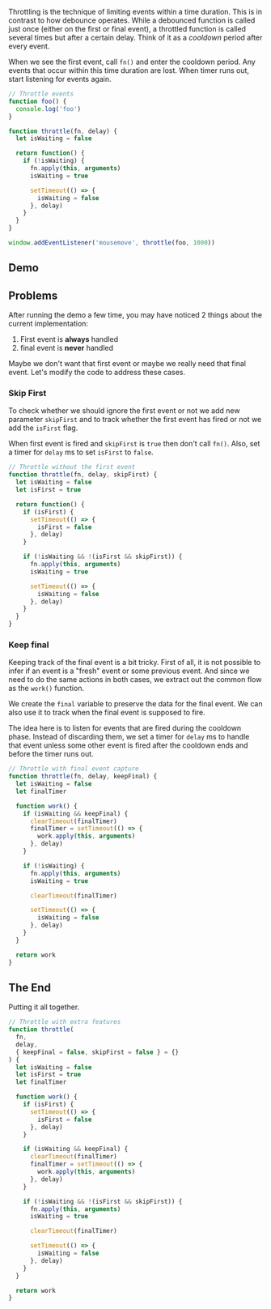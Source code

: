 Throttling is the technique of limiting events within a time duration. This is in contrast to how debounce operates. While a debounced function is called just once (either on the first or final event), a throttled function is called several times but after a certain delay. Think of it as a _cooldown_ period after every event.

When we see the first event, call `fn()` and enter the cooldown period. Any events that occur within this time duration are lost. When timer runs out, start listening for events again.

```js
// Throttle events
function foo() {
  console.log('foo')
}

function throttle(fn, delay) {
  let isWaiting = false

  return function() {
    if (!isWaiting) {
      fn.apply(this, arguments)
      isWaiting = true

      setTimeout(() => {
        isWaiting = false
      }, delay)
    }
  }
}

window.addEventListener('mousemove', throttle(foo, 1000))
```

## Demo

<Insert type="iframe" title="Timing Controls - Throttle" src="https://codepen.io/zhirzh/embed/VwwVyrZ?default-tab=js,result" />

## Problems

After running the demo a few time, you may have noticed 2 things about the current implementation:

1. First event is **always** handled
1. final event is **never** handled

Maybe we don't want that first event or maybe we really need that final event. Let's modify the code to address these cases.

### Skip First

To check whether we should ignore the first event or not we add new parameter `skipFirst` and to track whether the first event has fired or not we add the `isFirst` flag.

When first event is fired and `skipFirst` is `true` then don't call `fn()`. Also, set a timer for `delay` ms to set `isFirst` to `false`.

```js
// Throttle without the first event
function throttle(fn, delay, skipFirst) {
  let isWaiting = false
  let isFirst = true

  return function() {
    if (isFirst) {
      setTimeout(() => {
        isFirst = false
      }, delay)
    }

    if (!isWaiting && !(isFirst && skipFirst)) {
      fn.apply(this, arguments)
      isWaiting = true

      setTimeout(() => {
        isWaiting = false
      }, delay)
    }
  }
}
```

### Keep final

Keeping track of the final event is a bit tricky. First of all, it is not possible to infer if an event is a "fresh" event or some previous event. And since we need to do the same actions in both cases, we extract out the common flow as the `work()` function.

We create the `final` variable to preserve the data for the final event. We can also use it to track when the final event is supposed to fire.

The idea here is to listen for events that are fired during the cooldown phase. Instead of discarding them, we set a timer for `delay` ms to handle that event unless some other event is fired after the cooldown ends and before the timer runs out.

```js
// Throttle with final event capture
function throttle(fn, delay, keepFinal) {
  let isWaiting = false
  let finalTimer

  function work() {
    if (isWaiting && keepFinal) {
      clearTimeout(finalTimer)
      finalTimer = setTimeout(() => {
        work.apply(this, arguments)
      }, delay)
    }

    if (!isWaiting) {
      fn.apply(this, arguments)
      isWaiting = true

      clearTimeout(finalTimer)

      setTimeout(() => {
        isWaiting = false
      }, delay)
    }
  }

  return work
}
```

## The End

Putting it all together.

```js
// Throttle with extra features
function throttle(
  fn,
  delay,
  { keepFinal = false, skipFirst = false } = {}
) {
  let isWaiting = false
  let isFirst = true
  let finalTimer

  function work() {
    if (isFirst) {
      setTimeout(() => {
        isFirst = false
      }, delay)
    }

    if (isWaiting && keepFinal) {
      clearTimeout(finalTimer)
      finalTimer = setTimeout(() => {
        work.apply(this, arguments)
      }, delay)
    }

    if (!isWaiting && !(isFirst && skipFirst)) {
      fn.apply(this, arguments)
      isWaiting = true

      clearTimeout(finalTimer)

      setTimeout(() => {
        isWaiting = false
      }, delay)
    }
  }

  return work
}
```

<Insert type="iframe" title="Timing Controls - Throttle" src="https://codepen.io/zhirzh/embed/mddQzyR?default-tab=js,result" />

[`immediate()`]: /20161011-timing-controls-1-debounce#immediate
